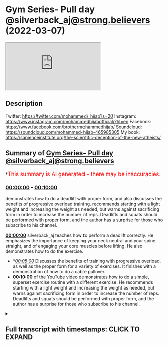 # Gym Series- Pull day @silverback\_aj@strong.believers (2022-03-07)

<iframe loading='lazy' src='https://www.youtube.com/embed/eKMH6Bdj8ak'></iframe>

## Description

Twitter: https://twitter.com/mohammed\_hijab?s=20
Instagram: https://www.instagram.com/mohammedhijabofficial/?hl=en
Facebook: https://www.facebook.com/brothermohammedhijab/
Soundcloud: https://soundcloud.com/mohammed-hijab-465985305
My book: https://sapienceinstitute.org/the-scientific-deception-of-the-new-atheists/

## Summary of [Gym Series- Pull day @silverback\_aj@strong.believers](https://www.youtube.com/watch?v=eKMH6Bdj8ak)

\*<span style="color:red; font-size:125%">This summary is AI generated - there may be inaccuracies</span>.

### [00:00:00](https://www.youtube.com/watch?v=eKMH6Bdj8ak\&t=0) - [00:10:00](https://www.youtube.com/watch?v=eKMH6Bdj8ak\&t=600)

demonstrates how to do a deadlift with proper form, and also discusses the benefits of progressive overload training. recommends starting with a light weight and increasing the weight as needed, but warns against sacrificing form in order to increase the number of reps. Deadlifts and squats should be performed with proper form, and the author has a surprise for those who subscribe to his channel.

**[00:00:00](https://www.youtube.com/watch?v=eKMH6Bdj8ak\&t=0)**  silverback\_aj teaches how to perform a deadlift correctly. He emphasizes the importance of keeping your neck neutral and your spine straight, and of engaging your core muscles before lifting. He also demonstrates how to do the exercise.

*   \**[00:05:00](https://www.youtube.com/watch?v=eKMH6Bdj8ak\&t=300)* Discusses the benefits of training with progressive overload, as well as the proper form for a variety of exercises. It finishes with a demonstration of how to do a cable pullover.
*   **[00:10:00](https://www.youtube.com/watch?v=eKMH6Bdj8ak\&t=600)** of the YouTube video demonstrates how to do a simple, superset exercise routine with a different exercise. He recommends starting with a light weight and increasing the weight as needed, but warns against sacrificing form in order to increase the number of reps. Deadlifts and squats should be performed with proper form, and the author has a surprise for those who subscribe to his channel.

<details><summary><h2>Full transcript with timestamps: CLICK TO EXPAND</h2></summary>

[0:00:10](https://youtu.be/eKMH6Bdj8ak?t=10) make use of five things before five\
[0:00:11](https://youtu.be/eKMH6Bdj8ak?t=11) things come\
[0:00:12](https://youtu.be/eKMH6Bdj8ak?t=12) what is your health yeah before\
[0:00:15](https://youtu.be/eKMH6Bdj8ak?t=15) your illness\
[0:00:17](https://youtu.be/eKMH6Bdj8ak?t=17) yeah your health and another one\
[0:00:18](https://youtu.be/eKMH6Bdj8ak?t=18) actually whatever one is your youth\
[0:00:20](https://youtu.be/eKMH6Bdj8ak?t=20) before your old age so in many ways\
[0:00:22](https://youtu.be/eKMH6Bdj8ak?t=22) you'll\
[0:00:23](https://youtu.be/eKMH6Bdj8ak?t=23) fill in two aspects of prophetic advice\
[0:00:38](https://youtu.be/eKMH6Bdj8ak?t=38) foreign\
[0:00:48](https://youtu.be/eKMH6Bdj8ak?t=48) this is day two\
[0:00:49](https://youtu.be/eKMH6Bdj8ak?t=49) this is the pool day and i'm here joined\
[0:00:51](https://youtu.be/eKMH6Bdj8ak?t=51) with the big man\
[0:00:54](https://youtu.be/eKMH6Bdj8ak?t=54) i'll talk about this man\
[0:01:03](https://youtu.be/eKMH6Bdj8ak?t=63) \[Music]\
[0:01:09](https://youtu.be/eKMH6Bdj8ak?t=69) \[Music]\
[0:01:14](https://youtu.be/eKMH6Bdj8ak?t=74) so in today's installment uh what we are\
[0:01:16](https://youtu.be/eKMH6Bdj8ak?t=76) going to be doing is a pool day so it's\
[0:01:18](https://youtu.be/eKMH6Bdj8ak?t=78) for people that are guests it's for\
[0:01:20](https://youtu.be/eKMH6Bdj8ak?t=80) people that are you know really have a\
[0:01:21](https://youtu.be/eKMH6Bdj8ak?t=81) busy lifestyle and they really want to\
[0:01:23](https://youtu.be/eKMH6Bdj8ak?t=83) get every muscle group completed their\
[0:01:25](https://youtu.be/eKMH6Bdj8ak?t=85) split right three day split push ball\
[0:01:26](https://youtu.be/eKMH6Bdj8ak?t=86) legs and today's one is the poor one as\
[0:01:28](https://youtu.be/eKMH6Bdj8ak?t=88) i just said and we're gonna be doing um\
[0:01:30](https://youtu.be/eKMH6Bdj8ak?t=90) a complete back session and biceps\
[0:01:32](https://youtu.be/eKMH6Bdj8ak?t=92) starting with the compounds then\
[0:01:34](https://youtu.be/eKMH6Bdj8ak?t=94) isolating the muscles and uh yeah we're\
[0:01:36](https://youtu.be/eKMH6Bdj8ak?t=96) just gonna kill it it's gonna be based\
[0:01:37](https://youtu.be/eKMH6Bdj8ak?t=97) on muscle hypertrophy trying to put on\
[0:01:39](https://youtu.be/eKMH6Bdj8ak?t=99) some good size maintain strength and uh\
[0:01:42](https://youtu.be/eKMH6Bdj8ak?t=102) just really enjoy the session i'm gonna\
[0:01:44](https://youtu.be/eKMH6Bdj8ak?t=104) make that solo about games that's it man\
[0:01:45](https://youtu.be/eKMH6Bdj8ak?t=105) can i make this all right yes well let's\
[0:01:47](https://youtu.be/eKMH6Bdj8ak?t=107) see what we can do let's see if you guys\
[0:01:48](https://youtu.be/eKMH6Bdj8ak?t=108) can keep up with the chat\
[0:01:50](https://youtu.be/eKMH6Bdj8ak?t=110) \[Laughter]\
[0:01:52](https://youtu.be/eKMH6Bdj8ak?t=112) so stay tuned watch the exercises\
[0:01:54](https://youtu.be/eKMH6Bdj8ak?t=114) carefully and follow the routine the\
[0:01:55](https://youtu.be/eKMH6Bdj8ak?t=115) shuttle and you'll make some uh\
[0:01:57](https://youtu.be/eKMH6Bdj8ak?t=117) silverback gains like\
[0:01:59](https://youtu.be/eKMH6Bdj8ak?t=119) like him and him yeah yeah before we\
[0:02:01](https://youtu.be/eKMH6Bdj8ak?t=121) start the main compounds we're going to\
[0:02:03](https://youtu.be/eKMH6Bdj8ak?t=123) be starting with some dynamic stretching\
[0:02:04](https://youtu.be/eKMH6Bdj8ak?t=124) it's extremely important that you warm\
[0:02:05](https://youtu.be/eKMH6Bdj8ak?t=125) up your lower back in particular your\
[0:02:07](https://youtu.be/eKMH6Bdj8ak?t=127) whole posterior chain because we'll be\
[0:02:09](https://youtu.be/eKMH6Bdj8ak?t=129) doing some heavy lifting with the\
[0:02:10](https://youtu.be/eKMH6Bdj8ak?t=130) dentist let's go first thing i love to\
[0:02:12](https://youtu.be/eKMH6Bdj8ak?t=132) do is uh a nice i call it window wipers\
[0:02:15](https://youtu.be/eKMH6Bdj8ak?t=135) but follow me\
[0:02:16](https://youtu.be/eKMH6Bdj8ak?t=136) lay on your back\
[0:02:17](https://youtu.be/eKMH6Bdj8ak?t=137) knees up hands wide and try to drop your\
[0:02:19](https://youtu.be/eKMH6Bdj8ak?t=139) knees from side to side it's a great way\
[0:02:21](https://youtu.be/eKMH6Bdj8ak?t=141) to really stretch the lower back you do\
[0:02:24](https://youtu.be/eKMH6Bdj8ak?t=144) dynamic stretching when warming up and\
[0:02:26](https://youtu.be/eKMH6Bdj8ak?t=146) you do the static stretching at the end\
[0:02:27](https://youtu.be/eKMH6Bdj8ak?t=147) so do about 20 reps\
[0:02:29](https://youtu.be/eKMH6Bdj8ak?t=149) two sets\
[0:02:31](https://youtu.be/eKMH6Bdj8ak?t=151) all right last one we're going to do is\
[0:02:32](https://youtu.be/eKMH6Bdj8ak?t=152) another nice low back stretch lay on\
[0:02:33](https://youtu.be/eKMH6Bdj8ak?t=153) your back hands across your knees and\
[0:02:35](https://youtu.be/eKMH6Bdj8ak?t=155) trying to pull your knees to your chest\
[0:02:37](https://youtu.be/eKMH6Bdj8ak?t=157) all right guys first exercise that we're\
[0:02:39](https://youtu.be/eKMH6Bdj8ak?t=159) going to be doing on this pool day is in\
[0:02:40](https://youtu.be/eKMH6Bdj8ak?t=160) my opinion the king of all exercises\
[0:02:42](https://youtu.be/eKMH6Bdj8ak?t=162) alongside the squats but it's a deadlift\
[0:02:44](https://youtu.be/eKMH6Bdj8ak?t=164) so this will be the major compound that\
[0:02:45](https://youtu.be/eKMH6Bdj8ak?t=165) we're going to be doing i want to\
[0:02:48](https://youtu.be/eKMH6Bdj8ak?t=168) like really put emphasis on how\
[0:02:49](https://youtu.be/eKMH6Bdj8ak?t=169) important it is for you guys to really\
[0:02:50](https://youtu.be/eKMH6Bdj8ak?t=170) watch your phone when you're dead\
[0:02:51](https://youtu.be/eKMH6Bdj8ak?t=171) lifting i myself have learned the hard\
[0:02:53](https://youtu.be/eKMH6Bdj8ak?t=173) way back in a few years ago i've hurt my\
[0:02:54](https://youtu.be/eKMH6Bdj8ak?t=174) back many times so now i've i like to\
[0:02:57](https://youtu.be/eKMH6Bdj8ak?t=177) think i've perfected the form so this is\
[0:02:59](https://youtu.be/eKMH6Bdj8ak?t=179) how we're going to do it the few\
[0:03:00](https://youtu.be/eKMH6Bdj8ak?t=180) mistakes that people make they do touch\
[0:03:02](https://youtu.be/eKMH6Bdj8ak?t=182) and go reps touching gorillas gonna give\
[0:03:04](https://youtu.be/eKMH6Bdj8ak?t=184) you the tendency to shoot your hips up\
[0:03:06](https://youtu.be/eKMH6Bdj8ak?t=186) so i'll just demonstrate how i would how\
[0:03:08](https://youtu.be/eKMH6Bdj8ak?t=188) i'll do it as i'm showing you so\
[0:03:10](https://youtu.be/eKMH6Bdj8ak?t=190) feet quite narrow a bit more narrower\
[0:03:11](https://youtu.be/eKMH6Bdj8ak?t=191) than shoulder width you want to get your\
[0:03:13](https://youtu.be/eKMH6Bdj8ak?t=193) hands on either side of your body on the\
[0:03:14](https://youtu.be/eKMH6Bdj8ak?t=194) outside of your knees so what you want\
[0:03:17](https://youtu.be/eKMH6Bdj8ak?t=197) to do before lifting up i do alternating\
[0:03:19](https://youtu.be/eKMH6Bdj8ak?t=199) grip\
[0:03:20](https://youtu.be/eKMH6Bdj8ak?t=200) so you want to be here take a deep\
[0:03:22](https://youtu.be/eKMH6Bdj8ak?t=202) breath it's so important to tighten up\
[0:03:24](https://youtu.be/eKMH6Bdj8ak?t=204) your core engage your core before you\
[0:03:25](https://youtu.be/eKMH6Bdj8ak?t=205) lift so what you want to do imagine\
[0:03:26](https://youtu.be/eKMH6Bdj8ak?t=206) you're breaking the bar engage your lats\
[0:03:29](https://youtu.be/eKMH6Bdj8ak?t=209) take a deep breath\
[0:03:30](https://youtu.be/eKMH6Bdj8ak?t=210) engage the lats and then lift full\
[0:03:32](https://youtu.be/eKMH6Bdj8ak?t=212) explosive control it on the way down\
[0:03:35](https://youtu.be/eKMH6Bdj8ak?t=215) let it fully hit the ground reset take a\
[0:03:37](https://youtu.be/eKMH6Bdj8ak?t=217) new breath\
[0:03:39](https://youtu.be/eKMH6Bdj8ak?t=219) explosive on the way up control it down\
[0:03:42](https://youtu.be/eKMH6Bdj8ak?t=222) deep breath\
[0:03:53](https://youtu.be/eKMH6Bdj8ak?t=233) now ladies and gentlemen this is a\
[0:03:54](https://youtu.be/eKMH6Bdj8ak?t=234) deadlift\
[0:03:55](https://youtu.be/eKMH6Bdj8ak?t=235) initially let me see what that form is\
[0:03:57](https://youtu.be/eKMH6Bdj8ak?t=237) saying\
[0:03:59](https://youtu.be/eKMH6Bdj8ak?t=239) lovely rep just a bit more emphasis on\
[0:04:02](https://youtu.be/eKMH6Bdj8ak?t=242) your chest coming up first not your hips\
[0:04:03](https://youtu.be/eKMH6Bdj8ak?t=243) there we go much better on the way down\
[0:04:06](https://youtu.be/eKMH6Bdj8ak?t=246) keep it together drop your hips a little\
[0:04:07](https://youtu.be/eKMH6Bdj8ak?t=247) bit more on the way down\
[0:04:09](https://youtu.be/eKMH6Bdj8ak?t=249) drop your hips more there we go much\
[0:04:11](https://youtu.be/eKMH6Bdj8ak?t=251) better keep your chest sticking out like\
[0:04:13](https://youtu.be/eKMH6Bdj8ak?t=253) the whole time even when you're going\
[0:04:14](https://youtu.be/eKMH6Bdj8ak?t=254) down yeah try and keep you you want to\
[0:04:16](https://youtu.be/eKMH6Bdj8ak?t=256) see your chest in the mirror at all\
[0:04:17](https://youtu.be/eKMH6Bdj8ak?t=257) times so one thing i want to add i'm\
[0:04:19](https://youtu.be/eKMH6Bdj8ak?t=259) guilty of it myself is uh when you're\
[0:04:21](https://youtu.be/eKMH6Bdj8ak?t=261) dead lifting you want to try and keep\
[0:04:22](https://youtu.be/eKMH6Bdj8ak?t=262) your neck neutral of your spine so you\
[0:04:24](https://youtu.be/eKMH6Bdj8ak?t=264) might see me in this video doing it but\
[0:04:26](https://youtu.be/eKMH6Bdj8ak?t=266) it's just a habit but you don't want to\
[0:04:27](https://youtu.be/eKMH6Bdj8ak?t=267) have your neck pointed up too much\
[0:04:28](https://youtu.be/eKMH6Bdj8ak?t=268) because you could strain your neck but\
[0:04:29](https://youtu.be/eKMH6Bdj8ak?t=269) you want to try and keep your your neck\
[0:04:31](https://youtu.be/eKMH6Bdj8ak?t=271) neutral with your spine so you're coming\
[0:04:33](https://youtu.be/eKMH6Bdj8ak?t=273) up together and just keeping it tight\
[0:04:51](https://youtu.be/eKMH6Bdj8ak?t=291) \[Applause]\
[0:05:04](https://youtu.be/eKMH6Bdj8ak?t=304) and then we'll be doing about four major\
[0:05:06](https://youtu.be/eKMH6Bdj8ak?t=306) working sets\
[0:05:26](https://youtu.be/eKMH6Bdj8ak?t=326) drop the hips as you come down\
[0:05:30](https://youtu.be/eKMH6Bdj8ak?t=330) good job stop stop stop stop stop stop\
[0:05:34](https://youtu.be/eKMH6Bdj8ak?t=334) okay\
[0:05:37](https://youtu.be/eKMH6Bdj8ak?t=337) you need to drop your hips as you're\
[0:05:38](https://youtu.be/eKMH6Bdj8ak?t=338) coming down when the ball passes your\
[0:05:39](https://youtu.be/eKMH6Bdj8ak?t=339) knee bro you need to drop bend the knees\
[0:05:41](https://youtu.be/eKMH6Bdj8ak?t=341) and sit into your hips yes exactly yeah\
[0:05:43](https://youtu.be/eKMH6Bdj8ak?t=343) okay just to take the strain out i'll go\
[0:05:45](https://youtu.be/eKMH6Bdj8ak?t=345) back here we can be low back okay let's\
[0:05:47](https://youtu.be/eKMH6Bdj8ak?t=347) try again come on give me three more\
[0:05:49](https://youtu.be/eKMH6Bdj8ak?t=349) reps okay\
[0:05:50](https://youtu.be/eKMH6Bdj8ak?t=350) stand with your chest don't let your\
[0:05:52](https://youtu.be/eKMH6Bdj8ak?t=352) hips shoot up let's go again\
[0:05:53](https://youtu.be/eKMH6Bdj8ak?t=353) sit into your hips sit yes\
[0:05:56](https://youtu.be/eKMH6Bdj8ak?t=356) much better\
[0:05:57](https://youtu.be/eKMH6Bdj8ak?t=357) let's go again sit into your hips\
[0:05:59](https://youtu.be/eKMH6Bdj8ak?t=359) good mind look straight don't look at me\
[0:06:02](https://youtu.be/eKMH6Bdj8ak?t=362) let's go\
[0:06:06](https://youtu.be/eKMH6Bdj8ak?t=366) so one of the main things in regards to\
[0:06:08](https://youtu.be/eKMH6Bdj8ak?t=368) muscle hyper if you wanted to gain\
[0:06:09](https://youtu.be/eKMH6Bdj8ak?t=369) muscle is you want to do progressive\
[0:06:11](https://youtu.be/eKMH6Bdj8ak?t=371) overload you want to overload the muscle\
[0:06:13](https://youtu.be/eKMH6Bdj8ak?t=373) and try and keep a good rep range so\
[0:06:15](https://youtu.be/eKMH6Bdj8ak?t=375) working sets now got four plates on here\
[0:06:17](https://youtu.be/eKMH6Bdj8ak?t=377) gonna aim for about five reps maybe more\
[0:06:19](https://youtu.be/eKMH6Bdj8ak?t=379) but um\
[0:06:20](https://youtu.be/eKMH6Bdj8ak?t=380) yeah just enjoy it and make sure the\
[0:06:22](https://youtu.be/eKMH6Bdj8ak?t=382) form is perfected we'll be doing about\
[0:06:24](https://youtu.be/eKMH6Bdj8ak?t=384) three to four workout sets on this and\
[0:06:26](https://youtu.be/eKMH6Bdj8ak?t=386) you want to be at around eighty percent\
[0:06:27](https://youtu.be/eKMH6Bdj8ak?t=387) of your one rep max it's a good place to\
[0:06:29](https://youtu.be/eKMH6Bdj8ak?t=389) be out for your working sets let's go\
[0:06:37](https://youtu.be/eKMH6Bdj8ak?t=397) is\
[0:06:58](https://youtu.be/eKMH6Bdj8ak?t=418) all right guys\
[0:07:00](https://youtu.be/eKMH6Bdj8ak?t=420) as you just saw\
[0:07:03](https://youtu.be/eKMH6Bdj8ak?t=423) instead of this platform in it just so i\
[0:07:04](https://youtu.be/eKMH6Bdj8ak?t=424) can say i'm a bit taller but anyways um\
[0:07:06](https://youtu.be/eKMH6Bdj8ak?t=426) martial are strong but as you guys can\
[0:07:08](https://youtu.be/eKMH6Bdj8ak?t=428) see the form is not what you guys should\
[0:07:10](https://youtu.be/eKMH6Bdj8ak?t=430) follow\
[0:07:14](https://youtu.be/eKMH6Bdj8ak?t=434) right now so uh the form could be a lot\
[0:07:16](https://youtu.be/eKMH6Bdj8ak?t=436) better he's rounding his lumbar spine\
[0:07:17](https://youtu.be/eKMH6Bdj8ak?t=437) he's shooting his hips up first okay\
[0:07:21](https://youtu.be/eKMH6Bdj8ak?t=441) but other than that obviously the\
[0:07:22](https://youtu.be/eKMH6Bdj8ak?t=442) strength is there but guys never go\
[0:07:24](https://youtu.be/eKMH6Bdj8ak?t=444) heavier and chase numbers if you haven't\
[0:07:26](https://youtu.be/eKMH6Bdj8ak?t=446) pat in the form okay this is a good\
[0:07:27](https://youtu.be/eKMH6Bdj8ak?t=447) point well i've actually hurt my bike\
[0:07:29](https://youtu.be/eKMH6Bdj8ak?t=449) before many times my club i've done it\
[0:07:31](https://youtu.be/eKMH6Bdj8ak?t=451) was ironically it was not actually going\
[0:07:33](https://youtu.be/eKMH6Bdj8ak?t=453) back it was doing something else it\
[0:07:34](https://youtu.be/eKMH6Bdj8ak?t=454) could happen bro because it is it's the\
[0:07:36](https://youtu.be/eKMH6Bdj8ak?t=456) same mechanics you're not if you're not\
[0:07:37](https://youtu.be/eKMH6Bdj8ak?t=457) bracing your core properly and you're\
[0:07:38](https://youtu.be/eKMH6Bdj8ak?t=458) pulling and that causes an extra\
[0:07:40](https://youtu.be/eKMH6Bdj8ak?t=460) extension of the muscle fibers and bulk\
[0:07:42](https://youtu.be/eKMH6Bdj8ak?t=462) you pull the muscle absolutely don't do\
[0:07:43](https://youtu.be/eKMH6Bdj8ak?t=463) that your weighted pull-ups\
[0:07:45](https://youtu.be/eKMH6Bdj8ak?t=465) uh if you find normal pull-ups easy then\
[0:07:48](https://youtu.be/eKMH6Bdj8ak?t=468) just do weighted pull-ups these will\
[0:07:50](https://youtu.be/eKMH6Bdj8ak?t=470) really bring out your lats we're gonna\
[0:07:51](https://youtu.be/eKMH6Bdj8ak?t=471) do about four sets\
[0:07:53](https://youtu.be/eKMH6Bdj8ak?t=473) eight to twelve reps\
[0:07:59](https://youtu.be/eKMH6Bdj8ak?t=479) \[Music]\
[0:08:12](https://youtu.be/eKMH6Bdj8ak?t=492) \[Music]\
[0:08:14](https://youtu.be/eKMH6Bdj8ak?t=494) peace\
[0:08:32](https://youtu.be/eKMH6Bdj8ak?t=512) so next exercise for mid back and lats\
[0:08:35](https://youtu.be/eKMH6Bdj8ak?t=515) four sets of ten reps which exercise\
[0:08:38](https://youtu.be/eKMH6Bdj8ak?t=518) what's your size i don't even remember\
[0:08:40](https://youtu.be/eKMH6Bdj8ak?t=520) the name see the rose yeah\
[0:08:51](https://youtu.be/eKMH6Bdj8ak?t=531) \[Music]\
[0:09:08](https://youtu.be/eKMH6Bdj8ak?t=548) all right guys\
[0:09:10](https://youtu.be/eKMH6Bdj8ak?t=550) when you train\
[0:09:11](https://youtu.be/eKMH6Bdj8ak?t=551) push yourself when you go to work at\
[0:09:13](https://youtu.be/eKMH6Bdj8ak?t=553) literally 80 to 90 of your one rep max\
[0:09:16](https://youtu.be/eKMH6Bdj8ak?t=556) not all the time most of the time\
[0:09:18](https://youtu.be/eKMH6Bdj8ak?t=558) because you really want to\
[0:09:20](https://youtu.be/eKMH6Bdj8ak?t=560) basically push yourself\
[0:09:29](https://youtu.be/eKMH6Bdj8ak?t=569) give it a little hold so this was the\
[0:09:31](https://youtu.be/eKMH6Bdj8ak?t=571) last exercise that we're doing a good\
[0:09:32](https://youtu.be/eKMH6Bdj8ak?t=572) way to finish it up i like to always\
[0:09:34](https://youtu.be/eKMH6Bdj8ak?t=574) superset the last back exercise with\
[0:09:36](https://youtu.be/eKMH6Bdj8ak?t=576) some sort of pullover so it's a cable\
[0:09:38](https://youtu.be/eKMH6Bdj8ak?t=578) pull over primarily targets your laps\
[0:09:40](https://youtu.be/eKMH6Bdj8ak?t=580) and just want to show you guys how we do\
[0:09:43](https://youtu.be/eKMH6Bdj8ak?t=583) it right here\
[0:09:44](https://youtu.be/eKMH6Bdj8ak?t=584) put it in keep your arms fairly straight\
[0:09:47](https://youtu.be/eKMH6Bdj8ak?t=587) right there you want to throw it in\
[0:09:48](https://youtu.be/eKMH6Bdj8ak?t=588) stretch squeeze\
[0:09:51](https://youtu.be/eKMH6Bdj8ak?t=591) it\
[0:09:52](https://youtu.be/eKMH6Bdj8ak?t=592) squeeze you don't want to do this\
[0:09:53](https://youtu.be/eKMH6Bdj8ak?t=593) because it's going to become a tricep\
[0:09:55](https://youtu.be/eKMH6Bdj8ak?t=595) extension so you want to be here\
[0:09:56](https://youtu.be/eKMH6Bdj8ak?t=596) angle of your arm is fixed\
[0:09:58](https://youtu.be/eKMH6Bdj8ak?t=598) squeeze it into your belly button\
[0:10:01](https://youtu.be/eKMH6Bdj8ak?t=601) squeeze\
[0:10:02](https://youtu.be/eKMH6Bdj8ak?t=602) \[Music]\
[0:10:04](https://youtu.be/eKMH6Bdj8ak?t=604) um obviously you're super setting so\
[0:10:06](https://youtu.be/eKMH6Bdj8ak?t=606) whatever how many sets you're doing on\
[0:10:07](https://youtu.be/eKMH6Bdj8ak?t=607) the exercise before just superset it\
[0:10:09](https://youtu.be/eKMH6Bdj8ak?t=609) with this\
[0:10:11](https://youtu.be/eKMH6Bdj8ak?t=611) so with this one you don't have to go\
[0:10:12](https://youtu.be/eKMH6Bdj8ak?t=612) super heavy\
[0:10:13](https://youtu.be/eKMH6Bdj8ak?t=613) keep it a bit lower so you can control\
[0:10:15](https://youtu.be/eKMH6Bdj8ak?t=615) it and you want to keep your back almost\
[0:10:17](https://youtu.be/eKMH6Bdj8ak?t=617) straight slightly maybe even tilted\
[0:10:19](https://youtu.be/eKMH6Bdj8ak?t=619) forward and you want to bring it right\
[0:10:21](https://youtu.be/eKMH6Bdj8ak?t=621) into your waist\
[0:10:29](https://youtu.be/eKMH6Bdj8ak?t=629) all right guys just want to add one last\
[0:10:31](https://youtu.be/eKMH6Bdj8ak?t=631) thing we need for example when it comes\
[0:10:32](https://youtu.be/eKMH6Bdj8ak?t=632) to training is um to an extent on\
[0:10:34](https://youtu.be/eKMH6Bdj8ak?t=634) certain exercises it's okay to sacrifice\
[0:10:36](https://youtu.be/eKMH6Bdj8ak?t=636) a little bit of form if it means you can\
[0:10:38](https://youtu.be/eKMH6Bdj8ak?t=638) force out a few more reps having said\
[0:10:40](https://youtu.be/eKMH6Bdj8ak?t=640) that never do on deadlifts or squats or\
[0:10:42](https://youtu.be/eKMH6Bdj8ak?t=642) these kind of big compound exercises\
[0:10:43](https://youtu.be/eKMH6Bdj8ak?t=643) because the risk of injuries is\
[0:10:45](https://youtu.be/eKMH6Bdj8ak?t=645) absolutely not worth it something like\
[0:10:47](https://youtu.be/eKMH6Bdj8ak?t=647) this you can tend to roll a little bit\
[0:10:49](https://youtu.be/eKMH6Bdj8ak?t=649) but just don't be too excessive and lean\
[0:10:51](https://youtu.be/eKMH6Bdj8ak?t=651) all the way back\
[0:10:52](https://youtu.be/eKMH6Bdj8ak?t=652) so now just for the video i'm going to\
[0:10:53](https://youtu.be/eKMH6Bdj8ak?t=653) stack this machine out charlotte don't\
[0:10:55](https://youtu.be/eKMH6Bdj8ak?t=655) hurt myself\
[0:10:56](https://youtu.be/eKMH6Bdj8ak?t=656) and uh yeah\
[0:11:08](https://youtu.be/eKMH6Bdj8ak?t=668) \[Music]\
[0:11:11](https://youtu.be/eKMH6Bdj8ak?t=671) come on keep going\
[0:11:12](https://youtu.be/eKMH6Bdj8ak?t=672) keep going all the way in all the way in\
[0:11:14](https://youtu.be/eKMH6Bdj8ak?t=674) come on\
[0:11:16](https://youtu.be/eKMH6Bdj8ak?t=676) moving on to biceps straight bar kills\
[0:11:18](https://youtu.be/eKMH6Bdj8ak?t=678) again it's very important to not swing\
[0:11:19](https://youtu.be/eKMH6Bdj8ak?t=679) when you're doing it keep your elbows by\
[0:11:21](https://youtu.be/eKMH6Bdj8ak?t=681) your side and make sure your elbows are\
[0:11:23](https://youtu.be/eKMH6Bdj8ak?t=683) not moving from position either again\
[0:11:24](https://youtu.be/eKMH6Bdj8ak?t=684) when we start going heavier the form\
[0:11:26](https://youtu.be/eKMH6Bdj8ak?t=686) might get\
[0:11:45](https://youtu.be/eKMH6Bdj8ak?t=705) \[Applause]\
[0:11:47](https://youtu.be/eKMH6Bdj8ak?t=707) \[Music]\
[0:12:09](https://youtu.be/eKMH6Bdj8ak?t=729) aiming for about 12 to 16 reps form make\
[0:12:11](https://youtu.be/eKMH6Bdj8ak?t=731) sure you're not swinging guys\
[0:12:27](https://youtu.be/eKMH6Bdj8ak?t=747) how did you find that guys\
[0:12:28](https://youtu.be/eKMH6Bdj8ak?t=748) amazing session honestly\
[0:12:30](https://youtu.be/eKMH6Bdj8ak?t=750) deadlifts were great i could have gone a\
[0:12:32](https://youtu.be/eKMH6Bdj8ak?t=752) bit heavy i'm sure you could have gone\
[0:12:33](https://youtu.be/eKMH6Bdj8ak?t=753) heavier but guys nobody's about\
[0:12:35](https://youtu.be/eKMH6Bdj8ak?t=755) technique right his form was a bit\
[0:12:48](https://youtu.be/eKMH6Bdj8ak?t=768) it's good to have\
[0:12:50](https://youtu.be/eKMH6Bdj8ak?t=770) an example of how not to do something\
[0:12:52](https://youtu.be/eKMH6Bdj8ak?t=772) okay there you go the guy who kept\
[0:12:54](https://youtu.be/eKMH6Bdj8ak?t=774) making mistake in his prayer with the\
[0:12:55](https://youtu.be/eKMH6Bdj8ak?t=775) professor\
[0:12:56](https://youtu.be/eKMH6Bdj8ak?t=776) yeah yeah exactly yeah sometimes you\
[0:12:58](https://youtu.be/eKMH6Bdj8ak?t=778) need like you know you've got the a star\
[0:13:00](https://youtu.be/eKMH6Bdj8ak?t=780) answer the teachers to do this with you\
[0:13:01](https://youtu.be/eKMH6Bdj8ak?t=781) right give you the a style so like my\
[0:13:03](https://youtu.be/eKMH6Bdj8ak?t=783) type of ones and they give\
[0:13:05](https://youtu.be/eKMH6Bdj8ak?t=785) \[Laughter]\
[0:13:08](https://youtu.be/eKMH6Bdj8ak?t=788) so you see how not to do it you know\
[0:13:09](https://youtu.be/eKMH6Bdj8ak?t=789) yeah so yeah that's good number i'm\
[0:13:11](https://youtu.be/eKMH6Bdj8ak?t=791) happy that you actually done it with me\
[0:13:12](https://youtu.be/eKMH6Bdj8ak?t=792) because it wouldn't have made sense to\
[0:13:14](https://youtu.be/eKMH6Bdj8ak?t=794) go heavier and and risk an injury right\
[0:13:17](https://youtu.be/eKMH6Bdj8ak?t=797) 100\
[0:13:18](https://youtu.be/eKMH6Bdj8ak?t=798) deadlifts like for example of any\
[0:13:20](https://youtu.be/eKMH6Bdj8ak?t=800) exercise deadlifts and squats be sure\
[0:13:22](https://youtu.be/eKMH6Bdj8ak?t=802) that your form is patterned literally 10\
[0:13:24](https://youtu.be/eKMH6Bdj8ak?t=804) out of 10 because it's not i made up for\
[0:13:26](https://youtu.be/eKMH6Bdj8ak?t=806) it right in other forms he made up for a\
[0:13:28](https://youtu.be/eKMH6Bdj8ak?t=808) bicep curls his biceps are a bit\
[0:13:30](https://youtu.be/eKMH6Bdj8ak?t=810) stronger than mine\
[0:13:32](https://youtu.be/eKMH6Bdj8ak?t=812) well it doesn't it well maybe it looks\
[0:13:34](https://youtu.be/eKMH6Bdj8ak?t=814) like that when i'm when i'm cutting away\
[0:13:36](https://youtu.be/eKMH6Bdj8ak?t=816) but it doesn't matter\
[0:13:37](https://youtu.be/eKMH6Bdj8ak?t=817) you do surprise me with your strength\
[0:13:38](https://youtu.be/eKMH6Bdj8ak?t=818) though\
[0:13:41](https://youtu.be/eKMH6Bdj8ak?t=821) absolutely i mean\
[0:13:45](https://youtu.be/eKMH6Bdj8ak?t=825) all right well thank you very much guys\
[0:13:47](https://youtu.be/eKMH6Bdj8ak?t=827) for making sure that you know you\
[0:13:48](https://youtu.be/eKMH6Bdj8ak?t=828) subscribe to this man here for more\
[0:13:50](https://youtu.be/eKMH6Bdj8ak?t=830) because i'm not going to be doing these\
[0:13:51](https://youtu.be/eKMH6Bdj8ak?t=831) videos all the time what is your youtube\
[0:13:52](https://youtu.be/eKMH6Bdj8ak?t=832) channel it's just my name\
[0:13:54](https://youtu.be/eKMH6Bdj8ak?t=834) and my instagram is silverback\
[0:13:56](https://youtu.be/eKMH6Bdj8ak?t=836) underscore aj how are you\
[0:13:58](https://youtu.be/eKMH6Bdj8ak?t=838) mine is strong believers\
[0:14:00](https://youtu.be/eKMH6Bdj8ak?t=840) strong.believers on instagram and just\
[0:14:01](https://youtu.be/eKMH6Bdj8ak?t=841) strong believers on youtube uh we've got\
[0:14:03](https://youtu.be/eKMH6Bdj8ak?t=843) some workouts on there for full full\
[0:14:05](https://youtu.be/eKMH6Bdj8ak?t=845) body workouts\
[0:14:06](https://youtu.be/eKMH6Bdj8ak?t=846) cool that's fantastic and obviously you\
[0:14:08](https://youtu.be/eKMH6Bdj8ak?t=848) guys know\
[0:14:10](https://youtu.be/eKMH6Bdj8ak?t=850) hit that subscribe button\
[0:14:12](https://youtu.be/eKMH6Bdj8ak?t=852) but i'm not even gonna tell you to do\
[0:14:13](https://youtu.be/eKMH6Bdj8ak?t=853) that because you should have already\
[0:14:14](https://youtu.be/eKMH6Bdj8ak?t=854) done it a long time to go and shame on\
[0:14:16](https://youtu.be/eKMH6Bdj8ak?t=856) you if you haven't\
[0:14:19](https://youtu.be/eKMH6Bdj8ak?t=859) seen

</details>
